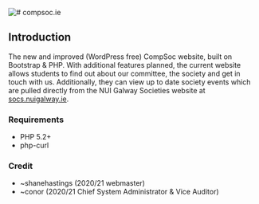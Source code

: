 
![# compsoc.ie](https://compsoc.ie/assets/img/compsoc_banner-web-blue-purple-whitebg.png)


## Introduction
The new and improved (WordPress free) CompSoc website, built on Bootstrap &amp; PHP. With additional features planned, the current website allows students to find out about our committee, the society and get in touch with us. Additionally, they can view up to date society events which are pulled directly from the NUI Galway Societies website at [socs.nuigalway.ie](https://socs.nuigalway.ie/societies.php?id=MzA=).

### Requirements

- PHP 5.2+
- php-curl

### Credit

- ~shanehastings (2020/21 webmaster)
- ~conor (2020/21 Chief System Administrator & Vice Auditor)




